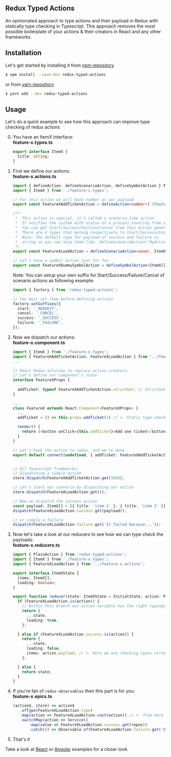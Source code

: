 ## Redux Typed Actions

An opinionated approach to type actions and their payload in Redux with statically type checking in Typescript.
This approach removes the most possible boilerplate of your actions & their creators in React and any other frameworks.

## Installation
Let's get started by installing it from [npm repository](https://www.npmjs.com/package/redux-typed-actions)
```sh
$ npm install --save-dev redux-typed-actions
```
or from [yarn repository](https://yarnpkg.com/en/package/redux-typed-actions)
```sh
$ yarn add --dev redux-typed-actions
```

## Usage
Let's do a quick example to see how this approach can improve type checking of redux actions

0. You have an ItemX interface:  
    **feature-x.types.ts**
    ```ts
    export interface ItemX {
      title: string;
    }
    ```

1. First we define our actions:  
    **feature-x.actions.ts**
    ```ts
    import { defineAction, defineScenarioAction, defineSymbolAction } from 'redux-typed-actions';
    import { ItemX } from './feature-x.types';

    // For this action we will have number as our payload
    export const FeatureXAddTicketAction = defineAction<number>('[Feature X] Add Ticket');

    /**
     *  This action is special, it's called a scenario-like action
     *  It notifies the system with status of a process covering from start to end.
     *  You can get Start/Success/Failure/Cancel from this action generator/creator
     *  There are 4 types that belong respectively to Start/Success/Failure/Cancel
     *  Note: The default type for payload of success and failure is
     *  string so you can skip them like `defineScenarioAction('MyActionName')`
     */
    export const FeatureXLoadAction = defineScenarioAction<never, ItemX[], string>('[Feature X] Load');

    // Let's have a symbol action just for fun
    export const FeatureXDummySymbolAction = defineSymbolAction<ItemX[]>('[Feature X] Dummy Started');
    ```

    Note: You can setup your own suffix for Start/Success/Failure/Cancel of scenario actions as following example:
    ```ts
    import { factory } from 'redux-typed-actions';
    
    // You must set them before defining actions
    factory.setSuffixes({
      start: '_REQUEST',
      cancel: '_CANCEL',
      success: '_SUCCESS',
      failure: '_FAILURE',
    });
    ```

2. Now we dispatch our actions:  
    **feature-x.component.ts**
    ```ts
    import { ItemX } from './feature-x.types';
    import { FeatureXAddTicketAction, FeatureXLoadAction } from '../feature-x.actions';
    ...

    // React Redux solution to replace action creators:
    // Let's define our component's state
    interface FeatureXProps {
      ...
      addTicket: typeof FeatureXAddTicketAction.strictGet; // StrictGet makes the payload mandatory
    }

    ...
    class FeatureX extends React.Component<FeatureXProps> {
      ...
      addTicket = () => this.props.addTicket(1) // <- Static type checking

      render() {
        return (<button onClick={this.addTicket}>Add one ticket</button>); // />
      }
    }

    // Let's hook the action to redux, and we're done
    export default connect(undefined, { addTicket: FeatureXAddTicketAction.strictGet })(FeatureX);


    // All Typescript frameworks:
    // Dispatching a simple action
    store.dispatch(FeatureXAddTicketAction.get(100));

    // Let's start our scenario by dispatching our action
    store.dispatch(FeatureXLoadAction.get());

    // Now we dispatch the success action
    const payload: ItemX[] = [{ title: 'item 1' }, { title: 'item 2' }];
    dispatch(FeatureXLoadAction.success.get(payload));

    // or simply a failure
    dispatch(FeatureXLoadAction.failure.get('It failed because...'));
    ```

3. Now let's take a look at our reducers to see how we can type check the payloads:  
   **feature-x.reducers.ts**
   ```ts
   import { PlainAction } from 'redux-typed-actions';
   import { ItemX } from './feature-x.types';
   import { FeatureXLoadAction } from '../feature-x.actions';

   export interface ItemXState {
     items: ItemX[];
     loading: boolean;
   }

   export function reducer(state: ItemXState = InitialState, action: PlainAction): ItemXState {
     if (FeatureXLoadAction.is(action)) {
       // Within this branch our action variable has the right typings
       return {
         ...state,
         loading: true,
       };

     } else if (FeatureXLoadAction.success.is(action)) {
       return {
         ...state,
         loading: false,
         items: action.payload, // <- Here we are checking types strongly
       };

     } else {
       return state;
     }
   }
   ```

4. If you're fan of `redux-observables` then this part is for you:  
   **feature-x.epics.ts**
   ```ts
   (action$, store) => action$
      .ofType(FeatureXLoadAction.type)
      .map(action => FeatureXLoadAction.cast(action)) // <- from here we will have all the typings right :)
      .switchMap(action => Service()
          .map(value => FeatureXLoadAction.success.get(repos))
          .catch(() => Observable.of(FeatureXLoadAction.failure.get('Oops something went wrong!'))));
   ```

5. That's it


Take a look at [React](https://stackblitz.com/edit/react-redux-observable) or [Angular](https://stackblitz.com/edit/redux-typed-actions-example) examples for a closer look.

